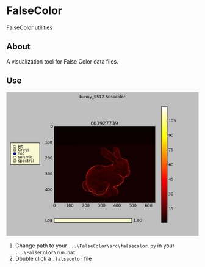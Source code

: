 # FalseColor
FalseColor utilities

## About
A visualization tool for False Color data files.

## Use
<p align="center"><img src="res/Example.png" ></p>

1. Change path to your `...\FalseColor\src\falsecolor.py` in your `...\FalseColor\run.bat`
2. Double click a `.falsecolor` file
